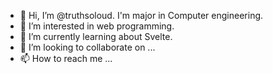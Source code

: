 - 👋 Hi, I’m @truthsoloud. I'm major in Computer engineering.
- 👀 I’m interested in web programming.
- 🌱 I’m currently learning about Svelte.
- 💞️ I’m looking to collaborate on ...
- 📫 How to reach me ...

<!---
truthsoloud/truthsoloud is a ✨ special ✨ repository because its `README.md` (this file) appears on your GitHub profile.
You can click the Preview link to take a look at your changes.
--->
